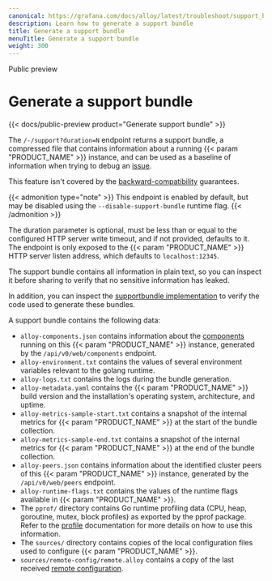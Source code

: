 ```yaml
---
canonical: https://grafana.com/docs/alloy/latest/troubleshoot/support_bundle/
description: Learn how to generate a support bundle
title: Generate a support bundle
menuTitle: Generate a support bundle
weight: 300
---
```


<span class="badge docs-labels__stage docs-labels__item">Public preview</span>

# Generate a support bundle

{{< docs/public-preview product="Generate support bundle" >}}

The `/-/support?duration=N` endpoint returns a support bundle, a compressed file that contains information
about a running {{< param "PRODUCT_NAME" >}} instance, and can be used as a baseline of information when trying
to debug an [issue][alloy-repo].

This feature isn't covered by the [backward-compatibility][backward-compatibility] guarantees.

{{< admonition type="note" >}}
This endpoint is enabled by default, but may be disabled using the `--disable-support-bundle` runtime flag.
{{< /admonition >}}

The duration parameter is optional, must be less than or equal to the
configured HTTP server write timeout, and if not provided, defaults to it.
The endpoint is only exposed to the {{< param "PRODUCT_NAME" >}} HTTP server listen address, which
defaults to `localhost:12345`.

The support bundle contains all information in plain text, so you can
inspect it before sharing to verify that no sensitive information has leaked.

In addition, you can inspect the [supportbundle implementation](https://github.com/grafana/alloy/tree/internal/service/http/supportbundle.go)
to verify the code used to generate these bundles.

A support bundle contains the following data:
* `alloy-components.json` contains information about the [components][components] running on this {{< param "PRODUCT_NAME" >}} instance, generated by the 
`/api/v0/web/components` endpoint.
* `alloy-environment.txt` contains the values of several environment variables relevant to the golang runtime.
* `alloy-logs.txt` contains the logs during the bundle generation.
* `alloy-metadata.yaml` contains the {{< param "PRODUCT_NAME" >}} build version and the installation's operating system, architecture, and uptime.
* `alloy-metrics-sample-start.txt` contains a snapshot of the internal metrics for {{< param "PRODUCT_NAME" >}} at the start of the bundle collection.
* `alloy-metrics-sample-end.txt` contains a snapshot of the internal metrics for {{< param "PRODUCT_NAME" >}} at the end of the bundle collection.
* `alloy-peers.json` contains information about the identified cluster peers of this {{< param "PRODUCT_NAME" >}} instance, generated by the `/api/v0/web/peers` endpoint.
* `alloy-runtime-flags.txt` contains the values of the runtime flags available in {{< param "PRODUCT_NAME" >}}.
* The `pprof/` directory contains Go runtime profiling data (CPU, heap, goroutine, mutex, block profiles) as exported by the pprof package.
Refer to the [profile][profile] documentation for more details on how to use this information.
* The `sources/` directory contains copies of the local configuration files used to configure {{< param "PRODUCT_NAME" >}}.
* `sources/remote-config/remote.alloy` contains a copy of the last received [remote configuration][remotecfg].

[profile]: ../profile
[components]: ../../get-started/components/
[alloy-repo]: https://github.com/grafana/alloy/issues
[backward-compatibility]: ../../introduction/backward-compatibility
[remotecfg]: ../../reference/config-blocks/remotecfg/
